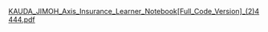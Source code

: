 [KAUDA_JIMOH_Axis_Insurance_Learner_Notebook[Full_Code_Version]_(2)4444.pdf](https://github.com/Fatherofcharity/Axis-Insurance/files/13922330/KAUDA_JIMOH_Axis_Insurance_Learner_Notebook.Full_Code_Version._.2.4444.pdf)
